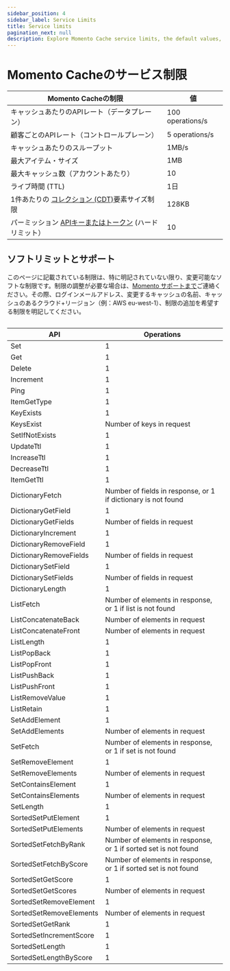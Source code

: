 ```yaml
---
sidebar_position: 4
sidebar_label: Service Limits
title: Service limits
pagination_next: null
description: Explore Momento Cache service limits, the default values, and how to get them changed if you need.
---
```


# Momento Cacheのサービス制限



| Momento Cacheの制限                                                                                      | 値                |
| ----------------------------------------------------------------------------------------------------- | ---------------- |
| キャッシュあたりのAPIレート（データプレーン）                                                                              | 100 operations/s |
| 顧客ごとのAPIレート（コントロールプレーン）                                                                               | 5 operations/s   |
| キャッシュあたりのスループット                                                                                       | 1MB/s            |
| 最大アイテム・サイズ                                                                                            | 1MB              |
| 最大キャッシュ数（アカウントあたり）                                                                                    | 10               |
| ライブ時間 (TTL)                                                                                           | 1日               |
| 1件あたりの [コレクション (CDT)](https://docs.momentohq.com/develop/datatypes#collection-data-types-cdts)要素サイズ制限 | 128KB            |
| パーミッション [APIキーまたはトークン](./../develop/api-reference/auth.md)  (ハードリミット）                                 | 10               |

## ソフトリミットとサポート

このページに記載されている制限は、特に明記されていない限り、変更可能なソフトな制限です。制限の調整が必要な場合は、[Momento サポートまで](mailto:support@momentohq.com)ご連絡ください。その際、ログインメールアドレス、変更するキャッシュの名前、キャッシュのあるクラウド+リージョン（例：AWS eu-west-1）、制限の追加を希望する制限を明記してください。

##





| API                     | Operations                                                      |
| ----------------------- | --------------------------------------------------------------- |
| Set                     | 1                                                               |
| Get                     | 1                                                               |
| Delete                  | 1                                                               |
| Increment               | 1                                                               |
| Ping                    | 1                                                               |
| ItemGetType             | 1                                                               |
| KeyExists               | 1                                                               |
| KeysExist               | Number of keys in request                                       |
| SetIfNotExists          | 1                                                               |
| UpdateTtl               | 1                                                               |
| IncreaseTtl             | 1                                                               |
| DecreaseTtl             | 1                                                               |
| ItemGetTtl              | 1                                                               |
| DictionaryFetch         | Number of fields in response, or 1 if dictionary is not found   |
| DictionaryGetField      | 1                                                               |
| DictionaryGetFields     | Number of fields in request                                     |
| DictionaryIncrement     | 1                                                               |
| DictionaryRemoveField   | 1                                                               |
| DictionaryRemoveFields  | Number of fields in request                                     |
| DictionarySetField      | 1                                                               |
| DictionarySetFields     | Number of fields in request                                     |
| DictionaryLength        | 1                                                               |
| ListFetch               | Number of elements in response, or 1 if list is not found       |
| ListConcatenateBack     | Number of elements in request                                   |
| ListConcatenateFront    | Number of elements in request                                   |
| ListLength              | 1                                                               |
| ListPopBack             | 1                                                               |
| ListPopFront            | 1                                                               |
| ListPushBack            | 1                                                               |
| ListPushFront           | 1                                                               |
| ListRemoveValue         | 1                                                               |
| ListRetain              | 1                                                               |
| SetAddElement           | 1                                                               |
| SetAddElements          | Number of elements in request                                   |
| SetFetch                | Number of elements in response, or 1 if set is not found        |
| SetRemoveElement        | 1                                                               |
| SetRemoveElements       | Number of elements in request                                   |
| SetContainsElement      | 1                                                               |
| SetContainsElements     | Number of elements in request                                   |
| SetLength               | 1                                                               |
| SortedSetPutElement     | 1                                                               |
| SortedSetPutElements    | Number of elements in request                                   |
| SortedSetFetchByRank    | Number of elements in response, or 1 if sorted set is not found |
| SortedSetFetchByScore   | Number of elements in response, or 1 if sorted set is not found |
| SortedSetGetScore       | 1                                                               |
| SortedSetGetScores      | Number of elements in request                                   |
| SortedSetRemoveElement  | 1                                                               |
| SortedSetRemoveElements | Number of elements in request                                   |
| SortedSetGetRank        | 1                                                               |
| SortedSetIncrementScore | 1                                                               |
| SortedSetLength         | 1                                                               |
| SortedSetLengthByScore  | 1                                                               |
